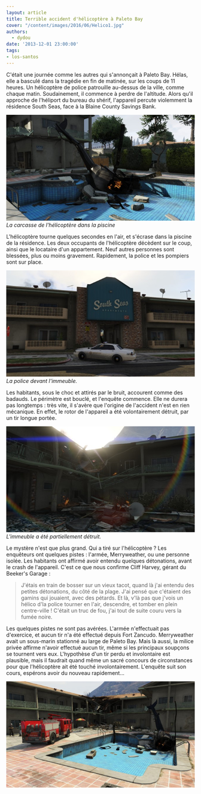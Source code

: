 ```yaml
---
layout: article
title: Terrible accident d'hélicoptère à Paleto Bay
cover: "/content/images/2016/06/Helico1.jpg"
authors:
  - dydou
date: '2013-12-01 23:00:00'
tags:
- los-santos
---
```


C'était une journée comme les autres qui s'annonçait à Paleto Bay. Hélas, elle a basculé dans la tragédie en fin de matinée, sur les coups de 11 heures. Un hélicoptère de police patrouille au-dessus de la ville, comme chaque matin. Soudainement, il commence à perdre de l'altitude. Alors qu'il approche de l'héliport du bureau du shérif, l'appareil percute violemment la résidence South Seas, face à la Blaine County Savings Bank.

![La carcasse de l'hélicoptère dans la piscine](/content/images/2016/06/Helico4.jpg)
_La carcasse de l'hélicoptère dans la piscine_

L'hélicoptère tourne quelques secondes en l'air, et s'écrase dans la piscine de la résidence. Les deux occupants de l'hélicoptère décèdent sur le coup, ainsi que le locataire d'un appartement. Neuf autres personnes sont blessées, plus ou moins gravement. Rapidement, la police et les pompiers sont sur place.

![La police devant l'immeuble.](/content/images/2016/06/Helico2.jpg)
_La police devant l'immeuble._

Les habitants, sous le choc et attirés par le bruit, accourent comme des badauds. Le périmètre est bouclé, et l'enquête commence. Elle ne durera pas longtemps : très vite, il s'avère que l'origine de l'accident n'est en rien mécanique. En effet, le rotor de l'appareil a été volontairement détruit, par un tir longue portée.

![L'immeuble a été partiellement détruit.](/content/images/2016/06/Helico3.jpg)
_L'immeuble a été partiellement détruit._

Le mystère n'est que plus grand. Qui a tiré sur l'hélicoptère ? Les enquêteurs ont quelques pistes : l'armée, Merryweather, ou une personne isolée. Les habitants ont affirmé avoir entendu quelques détonations, avant le crash de l'appareil. C'est ce que nous confirme Cliff Harvey, gérant du Beeker's Garage :

> J'étais en train de bosser sur un vieux tacot, quand là j'ai entendu des petites détonations, du côté de la plage. J'ai pensé que c'étaient des gamins qui jouaient, avec des pétards. Et là, v'là pas que j'vois un hélico d'la police tourner en l'air, descendre, et tomber en plein centre-ville ! C'était un truc de fou, j'ai tout de suite couru vers la fumée noire.

Les quelques pistes ne sont pas avérées. L'armée n'effectuait pas d'exercice, et aucun tir n'a été effectué depuis Fort Zancudo. Merryweather avait un sous-marin stationné au large de Paleto Bay. Mais là aussi, la milice privée affirme n'avoir effectué aucun tir, même si les principaux soupçons se tournent vers eux. L'hypothèse d'un tir perdu et involontaire est plausible, mais il faudrait quand même un sacré concours de circonstances pour que l'hélicoptère ait été touché involontairement. L'enquête suit son cours, espérons avoir du nouveau rapidement...

![](/content/images/2016/06/Helico1_0.jpg)